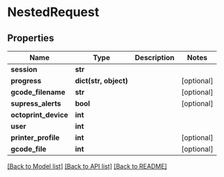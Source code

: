 # NestedRequest

## Properties
Name | Type | Description | Notes
------------ | ------------- | ------------- | -------------
**session** | **str** |  | 
**progress** | **dict(str, object)** |  | [optional] 
**gcode_filename** | **str** |  | [optional] 
**supress_alerts** | **bool** |  | [optional] 
**octoprint_device** | **int** |  | 
**user** | **int** |  | 
**printer_profile** | **int** |  | [optional] 
**gcode_file** | **int** |  | [optional] 

[[Back to Model list]](../README.md#documentation-for-models) [[Back to API list]](../README.md#documentation-for-api-endpoints) [[Back to README]](../README.md)


